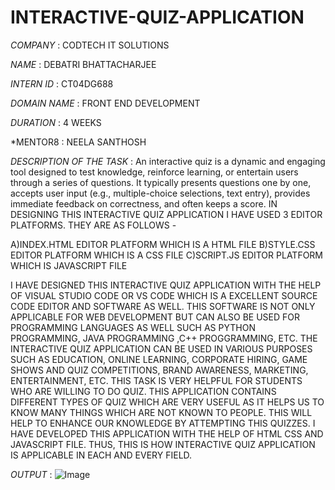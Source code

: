 # INTERACTIVE-QUIZ-APPLICATION

*COMPANY* : CODTECH IT SOLUTIONS

*NAME* : DEBATRI BHATTACHARJEE

*INTERN ID* : CT04DG688

*DOMAIN NAME* : FRONT END DEVELOPMENT

*DURATION* : 4 WEEKS

*MENTOR8 : NEELA SANTHOSH

*DESCRIPTION OF THE TASK* : An interactive quiz is a dynamic and engaging tool designed to test knowledge, reinforce learning, or entertain users through a series of questions. It typically presents questions one by one, accepts user input (e.g., multiple-choice selections, text entry), provides immediate feedback on correctness, and often keeps a score. IN DESIGNING THIS INTERACTIVE QUIZ APPLICATION I HAVE USED 3 EDITOR PLATFORMS. THEY ARE AS FOLLOWS -

A)INDEX.HTML EDITOR PLATFORM WHICH IS A HTML FILE 
B)STYLE.CSS EDITOR PLATFORM WHICH IS A CSS FILE
C)SCRIPT.JS EDITOR PLATFORM WHICH IS JAVASCRIPT FILE

I HAVE DESIGNED THIS INTERACTIVE QUIZ APPLICATION WITH THE HELP OF VISUAL STUDIO CODE OR VS CODE WHICH IS A EXCELLENT SOURCE CODE EDITOR AND SOFTWARE AS WELL. THIS SOFTWARE IS NOT ONLY APPLICABLE FOR WEB DEVELOPMENT BUT CAN ALSO BE USED FOR PROGRAMMING LANGUAGES AS WELL SUCH AS PYTHON PROGRAMMING, JAVA PROGRAMMING ,C++ PROGGRAMMING, ETC. THE INTERACTIVE QUIZ APPLICATION CAN BE USED IN VARIOUS PURPOSES SUCH AS EDUCATION, ONLINE LEARNING, CORPORATE HIRING, GAME SHOWS AND QUIZ COMPETITIONS, BRAND AWARENESS, MARKETING, ENTERTAINMENT, ETC. THIS TASK IS VERY HELPFUL FOR STUDENTS WHO ARE WILLING TO DO QUIZ. THIS APPLICATION CONTAINS DIFFERENT TYPES OF QUIZ WHICH ARE VERY USEFUL AS IT HELPS US TO KNOW MANY THINGS WHICH ARE NOT KNOWN TO PEOPLE. THIS WILL HELP TO ENHANCE OUR KNOWLEDGE BY ATTEMPTING THIS QUIZZES. I HAVE DEVELOPED THIS APPLICATION WITH THE HELP OF HTML CSS AND JAVASCRIPT FILE. THUS, THIS IS HOW INTERACTIVE QUIZ APPLICATION IS APPLICABLE IN EACH AND EVERY FIELD.

*OUTPUT* : 
![Image](https://github.com/user-attachments/assets/1083bd96-0eb4-4605-8225-bd7c1c7c2767)
